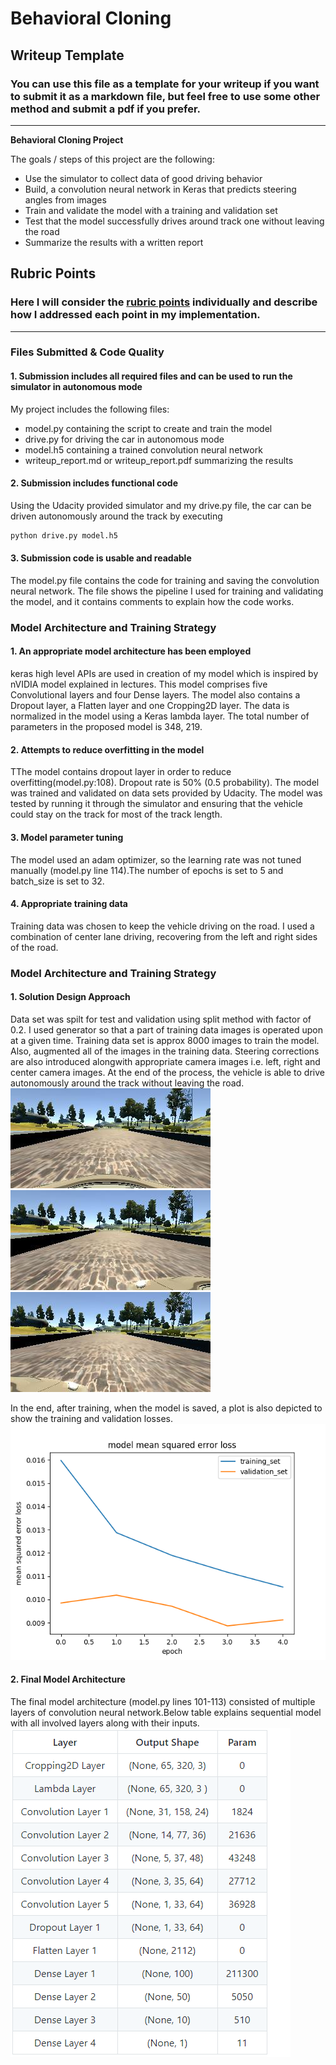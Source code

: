 # **Behavioral Cloning** 

## Writeup Template

### You can use this file as a template for your writeup if you want to submit it as a markdown file, but feel free to use some other method and submit a pdf if you prefer.

---

**Behavioral Cloning Project**

The goals / steps of this project are the following:
* Use the simulator to collect data of good driving behavior
* Build, a convolution neural network in Keras that predicts steering angles from images
* Train and validate the model with a training and validation set
* Test that the model successfully drives around track one without leaving the road
* Summarize the results with a written report


[//]: # (Image References)

[image1]: ./data/IMG/center_2016_12_01_13_30_48_287.jpg "Centre Camera Image"
[image2]: ./data/IMG/left_2016_12_01_13_30_48_287.jpg "Left Camera Image"
[image3]: ./data/IMG/right_2016_12_01_13_30_48_287.jpg "Right Camera Image"
[image4]: ./examples/figure_1.png "Loss Plot"
[image5]: ./architecture.png "Model Architecture"


## Rubric Points
### Here I will consider the [rubric points](https://review.udacity.com/#!/rubrics/432/view) individually and describe how I addressed each point in my implementation.  

---
### Files Submitted & Code Quality

#### 1. Submission includes all required files and can be used to run the simulator in autonomous mode

My project includes the following files:
* model.py containing the script to create and train the model
* drive.py for driving the car in autonomous mode
* model.h5 containing a trained convolution neural network 
* writeup_report.md or writeup_report.pdf summarizing the results

#### 2. Submission includes functional code
Using the Udacity provided simulator and my drive.py file, the car can be driven autonomously around the track by executing 
```sh
python drive.py model.h5
```

#### 3. Submission code is usable and readable

The model.py file contains the code for training and saving the convolution neural network. The file shows the pipeline I used for training and validating the model, and it contains comments to explain how the code works.

### Model Architecture and Training Strategy

#### 1. An appropriate model architecture has been employed

keras high level APIs are used in creation of my model which is inspired by nVIDIA model explained in lectures. This model comprises five Convolutional layers and four Dense layers. The model also contains a Dropout layer, a Flatten layer and one Cropping2D layer. The data is normalized in the model using a Keras lambda layer. The total number of parameters in the proposed model is 348, 219.

#### 2. Attempts to reduce overfitting in the model

TThe model contains dropout layer in order to reduce overfitting(model.py:108). Dropout rate is 50% (0.5 probability). The model was trained and validated on data sets provided by Udacity. The model was tested by running it through the simulator and ensuring that the vehicle could stay on the track for most of the track length.

#### 3. Model parameter tuning

The model used an adam optimizer, so the learning rate was not tuned manually (model.py line 114).The number of epochs is set to 5 and batch_size is set to 32.

#### 4. Appropriate training data

Training data was chosen to keep the vehicle driving on the road. I used a combination of center lane driving, recovering from the left and right sides of the road.

### Model Architecture and Training Strategy

#### 1. Solution Design Approach

Data set was spilt for test and validation using split method with factor of  0.2. I used generator so that a part of training data images is operated upon at a given time. Training data set is approx 8000 images to train the model. Also, augmented all of the images in the training data.  Steering corrections are also introduced alongwith appropriate camera images i.e. left, right and center camera images. At the end of the process, the vehicle is able to drive autonomously around the track without leaving the road.
![Centre Camera Image][image1]
![Left Camera Image][image2]
![Right Camera Image][image3]

In the end, after training, when the model is saved, a plot is also depicted to show the training and validation losses.
![Losses Plot][image4]


#### 2. Final Model Architecture

The final model architecture (model.py lines 101-113) consisted of multiple layers of convolution neural network.Below table explains sequential model with all involved layers along with their inputs.
![Model Architecture][image5]


